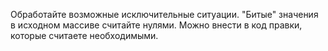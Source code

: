 Обработайте возможные исключительные ситуации. "Битые" значения в исходном массиве считайте нулями. Можно внести в код правки, которые считаете необходимыми.